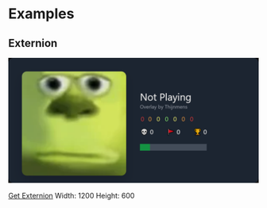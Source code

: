 # Examples

## Externion

![ExternionExample.png](Externion/Pictures/ExternionExample.png 'ExternionExample.png')

[Get Externion]([https://github.com/thijnmens/AdofaiWeb/blob/master/Examples/Externion/Externion.html](https://minhaskamal.github.io/DownGit/#/home?url=https://github.com/thijnmens/AdofaiWeb/blob/master/Examples/Externion/Externion.html))
Width: 1200
Height: 600
